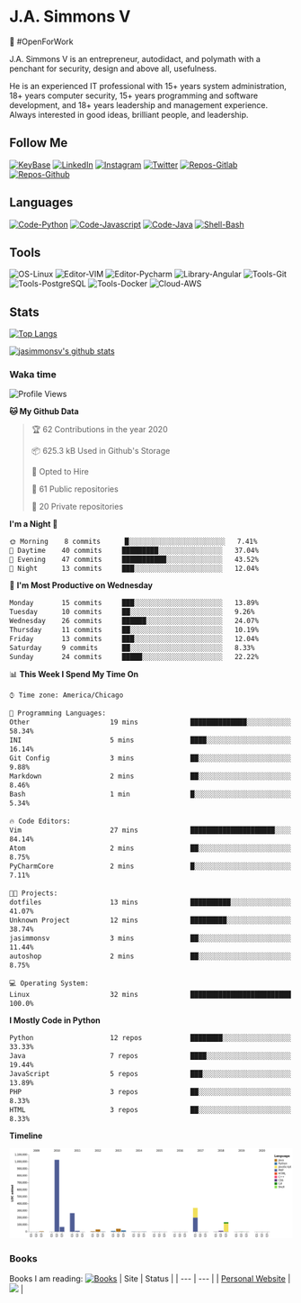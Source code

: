 # J.A. Simmons V
:construction_worker: #OpenForWork

J.A. Simmons V is an entrepreneur, autodidact, and polymath with a penchant for security, design and above all, usefulness.

He is an experienced IT professional with 15+ years system administration, 18+ years computer security, 15+ years programming and software development, and 18+ years leadership and management experience. Always interested in good ideas, brilliant people, and leadership.

## Follow Me
[![KeyBase](https://img.shields.io/keybase/pgp/jasimmonsv?color=33A0FF)](https://keybase.io/jasimmonsv)
[![LinkedIn](https://img.shields.io/badge/-Linkedin-informational?style=flat-square&logo=Linkedin&logoColor=white&color=0077B5&link=https://linkedin.com/in/jasimmonsv)](https://linkedin.com/in/jasimmonsv)
[![Instagram](https://img.shields.io/badge/-Instagram-information?style=flat-square&logo=Instagram&logoColor=white&color=F00075&link=https://www.instagram.com/jasimmonsv/)](https://www.instagram.com/jasimmonsv/)
[![Twitter](https://img.shields.io/badge/-Twitter-informational?style=flat-square&logo=Twitter&logoColor=white&color=1DA1F2&link=https://twitter.com/jasimmonsv)](https://twitter.com/jasimmonsv)
[![Repos-Gitlab](https://img.shields.io/badge/-Gitlab-informational?style=flat&logo=gitlab&logoColor=white&color=2F2A6B)](https://gitlab.com/jasimmonsv)
[![Repos-Github](https://img.shields.io/badge/-Github-informational?style=flat&logo=github&logoColor=white&color=black)](https://github.com/jasimmonsv)


## Languages
[![Code-Python](https://img.shields.io/badge/Code-Python-success?style=flat&logo=python&logoColor=white)](https://github.com/jasimmonsv?tab=repositories&language=python)
[![Code-Javascript](https://img.shields.io/badge/Code-JavaScript-success?style=flat&logo=javascript&logoColor=white)](https://github.com/jasimmonsv?tab=repositories&language=javascript)
[![Code-Java](https://img.shields.io/badge/Code-Java-success?style=flat&logo=java&logoColor=white)](https://github.com/jasimmonsv?tab=repositories&language=java)
[![Shell-Bash](https://img.shields.io/badge/Shell-Bash-success?style=flat&logo=gnu-bash&logoColor=white)](https://github.com/jasimmonsv?tab=repositories&language=bash)

## Tools
![OS-Linux](https://img.shields.io/badge/OS-Linux-informational?style=flat&logo=linux&logoColor=white)
![Editor-VIM](https://img.shields.io/badge/Editor-VIM-informational?style=flat&logo=vim&logoColor=white)
![Editor-Pycharm](https://img.shields.io/badge/Editor-Pycharm-informational?style=flat&logo=pycharm&logoColor=white)
![Library-Angular](https://img.shields.io/badge/Library-Angular-informational?style=flat&logo=angular&logoColor=white)
![Tools-Git](https://img.shields.io/badge/Tools-Git-informational?style=flat&logo=git&logoColor=white)
![Tools-PostgreSQL](https://img.shields.io/badge/Tools-PostgreSQL-informational?style=flat&logo=postgresql&logoColor=white)
![Tools-Docker](https://img.shields.io/badge/Tools-Docker-informational?style=flat&logo=docker&logoColor=white)
![Cloud-AWS](https://img.shields.io/badge/Cloud-Amazon_AWS-informational?style=flat&logo=amazon-aws&logoColor=white)
<!-- ![](https://img.shields.io/badge/Tools-Kubernetes-informational?style=flat&logo=kubernetes&logoColor=white&color=2bbc8a) -->

## Stats
[![Top Langs](https://github-readme-stats.vercel.app/api/top-langs/?username=jasimmonsv&layout=compact&hide=php)](https://github.com/jasimmonsv)

[![jasimmonsv's github stats](https://github-readme-stats.vercel.app/api?username=jasimmonsv)](https://github.com/anuraghazra/github-readme-stats)

### Waka time
<!--START_SECTION:waka-->
![Profile Views](http://img.shields.io/badge/Profile%20Views-113-blue)

**🐱 My Github Data** 

> 🏆 62 Contributions in the year 2020
 > 
> 📦 625.3 kB Used in Github's Storage 
 > 
> 💼 Opted to Hire
 > 
> 📜 61 Public repositories
 > 
> 🔑 20 Private repositories 

**I'm a Night 🦉** 

```text
🌞 Morning    8 commits      █░░░░░░░░░░░░░░░░░░░░░░░░   7.41% 
🌆 Daytime    40 commits     █████████░░░░░░░░░░░░░░░░   37.04% 
🌃 Evening    47 commits     ███████████░░░░░░░░░░░░░░   43.52% 
🌙 Night      13 commits     ███░░░░░░░░░░░░░░░░░░░░░░   12.04%

```
📅 **I'm Most Productive on Wednesday** 

```text
Monday       15 commits     ███░░░░░░░░░░░░░░░░░░░░░░   13.89% 
Tuesday      10 commits     ██░░░░░░░░░░░░░░░░░░░░░░░   9.26% 
Wednesday    26 commits     ██████░░░░░░░░░░░░░░░░░░░   24.07% 
Thursday     11 commits     ██░░░░░░░░░░░░░░░░░░░░░░░   10.19% 
Friday       13 commits     ███░░░░░░░░░░░░░░░░░░░░░░   12.04% 
Saturday     9 commits      ██░░░░░░░░░░░░░░░░░░░░░░░   8.33% 
Sunday       24 commits     █████░░░░░░░░░░░░░░░░░░░░   22.22%

```


📊 **This Week I Spend My Time On** 

```text
⌚︎ Time zone: America/Chicago

💬 Programming Languages: 
Other                    19 mins             ██████████████░░░░░░░░░░░   58.34% 
INI                      5 mins              ████░░░░░░░░░░░░░░░░░░░░░   16.14% 
Git Config               3 mins              ██░░░░░░░░░░░░░░░░░░░░░░░   9.88% 
Markdown                 2 mins              ██░░░░░░░░░░░░░░░░░░░░░░░   8.46% 
Bash                     1 min               █░░░░░░░░░░░░░░░░░░░░░░░░   5.34%

🔥 Code Editors: 
Vim                      27 mins             █████████████████████░░░░   84.14% 
Atom                     2 mins              ██░░░░░░░░░░░░░░░░░░░░░░░   8.75% 
PyCharmCore              2 mins              █░░░░░░░░░░░░░░░░░░░░░░░░   7.11%

🐱‍💻 Projects: 
dotfiles                 13 mins             ██████████░░░░░░░░░░░░░░░   41.07% 
Unknown Project          12 mins             █████████░░░░░░░░░░░░░░░░   38.74% 
jasimmonsv               3 mins              ██░░░░░░░░░░░░░░░░░░░░░░░   11.44% 
autoshop                 2 mins              ██░░░░░░░░░░░░░░░░░░░░░░░   8.75%

💻 Operating System: 
Linux                    32 mins             █████████████████████████   100.0%

```

**I Mostly Code in Python** 

```text
Python                   12 repos            ████████░░░░░░░░░░░░░░░░░   33.33% 
Java                     7 repos             ████░░░░░░░░░░░░░░░░░░░░░   19.44% 
JavaScript               5 repos             ███░░░░░░░░░░░░░░░░░░░░░░   13.89% 
PHP                      3 repos             ██░░░░░░░░░░░░░░░░░░░░░░░   8.33% 
HTML                     3 repos             ██░░░░░░░░░░░░░░░░░░░░░░░   8.33%

```


**Timeline**

![Chart not found](https://github.com/jasimmonsv/jasimmonsv/blob/master/charts/bar_graph.png) 


<!--END_SECTION:waka-->

### Books
Books I am reading: [![Books](https://img.shields.io/badge/-Reading_List-success?style=flat&logo=goodreads&logoColor=white&color=3A2110)](https://www.goodreads.com/review/list/2784493-j-a?shelf=currently-reading)
| Site | Status |
| --- | --- |
| [Personal Website](https://jasimmonsv.com) | ![](https://img.shields.io/uptimerobot/ratio/m785768336-41c02c4995def8589a686cb2) |
